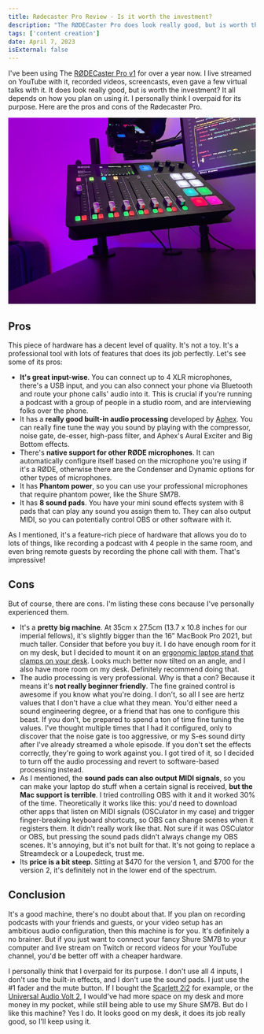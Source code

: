 ```yaml
---
title: Rødecaster Pro Review - Is it worth the investment?
description: "The RØDECaster Pro does look really good, but is worth the investment? Here are the pros and cons of the Rødecaster Pro."
tags: ['content creation']
date: April 7, 2023
isExternal: false
---
```


I've been using The
[RØDECaster Pro v1](https://rode.com/en/interfaces-and-mixers/rodecaster-series/rodecaster-pro)
for over a year now. I live streamed on YouTube with it, recorded videos,
screencasts, even gave a few virtual talks with it. It does look really good,
but is worth the investment? It all depends on how you plan on using it. I
personally think I overpaid for its purpose. Here are the pros and cons of the
Rødecaster Pro.

![My RØDECaster Pro](../../assets/blog/rodecaster-pro.jpg)

## Pros

This piece of hardware has a decent level of quality. It's not a toy. It's a
professional tool with lots of features that does its job perfectly. Let's see
some of its pros:

-   **It's great input-wise**. You can connect up to 4 XLR microphones, there's a
    USB input, and you can also connect your phone via Bluetooth and route your
    phone calls' audio into it. This is crucial if you're running a podcast with a
    group of people in a studio room, and are interviewing folks over the phone.
-   It has a **really good built-in audio processing** developed by
    [Aphex](https://aphex.com/). You can really fine tune the way you sound by
    playing with the compressor, noise gate, de-esser, high-pass filter, and
    Aphex's Aural Exciter and Big Bottom effects.
-   There's **native support for other RØDE microphones**. It can automatically
    configure itself based on the microphone you're using if it's a RØDE,
    otherwise there are the Condenser and Dynamic options for other types of
    microphones.
-   It has **Phantom power**, so you can use your professional microphones that
    require phantom power, like the Shure SM7B.
-   It has **8 sound pads**. You have your mini sound effects system with 8 pads
    that can play any sound you assign them to. They can also output MIDI, so you
    can potentially control OBS or other software with it.

As I mentioned, it's a feature-rich piece of hardware that allows you do to lots
of things, like recording a podcast with 4 people in the same room, and even
bring remote guests by recording the phone call with them. That's impressive!

## Cons

But of course, there are cons. I'm listing these cons because I've personally
experienced them.

-   It's a **pretty big machine**. At 35cm x 27.5cm (13.7 x 10.8 inches for our
    imperial fellows), it's slightly bigger than the 16” MacBook Pro 2021, but
    much taller. Consider that before you buy it. I do have enough room for it on
    my desk, but I decided to mount it on an
    [ergonomic laptop stand that clamps on your desk](https://www.amazon.ca/dp/B00CM9NG1W?ref=ppx_yo2ov_dt_b_product_details&th=1).
    Looks much better now tilted on an angle, and I also have more room on my
    desk. Definitely recommend doing that.
-   The audio processing is very professional. Why is that a con? Because it means
    it's **not really beginner friendly**. The fine grained control is awesome if
    you know what you're doing. I don't, so all I see are hertz values that I
    don't have a clue what they mean. You'd either need a sound engineering
    degree, or a friend that has one to configure this beast. If you don't, be
    prepared to spend a ton of time fine tuning the values. I've thought multiple
    times that I had it configured, only to discover that the noise gate is too
    aggressive, or my S-es sound dirty after I've already streamed a whole
    episode. If you don't set the effects correctly, they're going to work against
    you. I got tired of it, so I decided to turn off the audio processing and
    revert to software-based processing instead.
-   As I mentioned, the **sound pads can also output MIDI signals**, so you can
    make your laptop do stuff when a certain signal is received, **but the Mac
    support is terrible**. I tried controlling OBS with it and it worked 30% of
    the time. Theoretically it works like this: you'd need to download other apps
    that listen on MIDI signals (OSCulator in my case) and trigger finger-breaking
    keyboard shortcuts, so OBS can change scenes when it registers them. It didn't
    really work like that. Not sure if it was OSCulator or OBS, but pressing the
    sound pads didn't always change my OBS scenes. It's annoying, but it's not
    built for that. It's not going to replace a Streamdeck or a Loupedeck, trust
    me.
-   Its **price is a bit steep**. Sitting at $470 for the version 1, and $700 for
    the version 2, it's definitely not in the lower end of the spectrum.

## Conclusion

It's a good machine, there's no doubt about that. If you plan on recording
podcasts with your friends and guests, or your video setup has an ambitious
audio configuration, then this machine is for you. It's definitely a no brainer.
But if you just want to connect your fancy Shure SM7B to your computer and live
stream on Twitch or record videos for your YouTube channel, you'd be better off
with a cheaper hardware.

I personally think that I overpaid for its purpose. I don't use all 4 inputs, I
don't use the built-in effects, and I don't use the sound pads. I just use the
#1 fader and the mute button. If I bought the
[Scarlett 2i2](https://focusrite.com/en/usb-audio-interface/scarlett/scarlett-2i2)
for example, or the
[Universal Audio Volt 2](https://www.uaudio.com/audio-interfaces/volt-2-usb.html),
I would've had more space on my desk and more money in my pocket, while still
being able to use my Shure SM7B. But do I like this machine? Yes I do. It looks
good on my desk, it does its job really good, so I'll keep using it.
